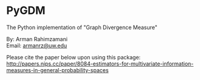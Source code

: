 # PyGDM
The Python implementation of "Graph Divergence Measure"

By: Arman Rahimzamani\
Email: armanrz@uw.edu

Please cite the paper below upon using this package:\
http://papers.nips.cc/paper/8084-estimators-for-multivariate-information-measures-in-general-probability-spaces
